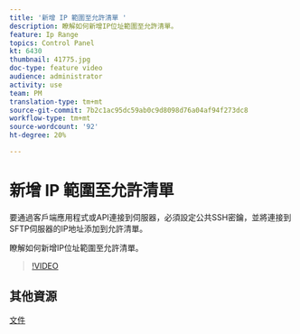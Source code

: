 ```yaml
---
title: '新增 IP 範圍至允許清單 '
description: 瞭解如何新增IP位址範圍至允許清單。
feature: Ip Range
topics: Control Panel
kt: 6430
thumbnail: 41775.jpg
doc-type: feature video
audience: administrator
activity: use
team: PM
translation-type: tm+mt
source-git-commit: 7b2c1ac95dc59ab0c9d8098d76a04af94f273dc8
workflow-type: tm+mt
source-wordcount: '92'
ht-degree: 20%

---
```



# 新增 IP 範圍至允許清單

要通過客戶端應用程式或API連接到伺服器，必須設定公共SSH密鑰，並將連接到SFTP伺服器的IP地址添加到允許清單。

瞭解如何新增IP位址範圍至允許清單。

>[!VIDEO](https://video.tv.adobe.com/v/41775?quality=12)

## 其他資源

[文件](https://docs.adobe.com/content/help/en/control-panel/using/sftp-management/ip-range-allow-listing.html)
